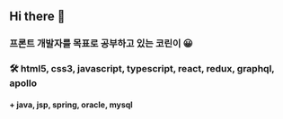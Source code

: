 ## Hi there 👋

### 프론트 개발자를 목표로 공부하고 있는 코린이 😀

### 🛠 html5, css3, javascript, typescript, react, redux, graphql, apollo

#### + java, jsp, spring, oracle, mysql
